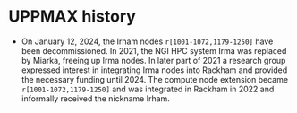 # UPPMAX history

* On January 12, 2024, the Irham nodes `r[1001-1072,1179-1250]`
   have been decommissioned. In 2021, the NGI HPC system Irma was replaced
   by Miarka, freeing up Irma nodes.
   In later part of 2021 a research group expressed interest in
   integrating Irma nodes into Rackham and provided the necessary
   funding until 2024. The compute node extension
   became `r[1001-1072,1179-1250]` and was integrated in Rackham in 2022
   and informally received the nickname Irham.
